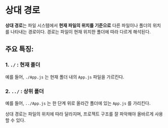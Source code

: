 상대 경로
===
**상대 경로**는 파일 시스템에서 **현재 파일의 위치를 기준으로** 다른 파일이나 폴더의 위치를 나타내는 경로이다. 경로는 파일이 현재 위치한 폴더에 따라 다르게 해석된다.

## 주요 특징:

### 1. `./` : 현재 폴더
예를 들어, `./App.js` 는 현재 폴더 내의 `App.js` 파일을 가르킨다.

### 2. `../` : 상위 폴더
예를 들어, `../App.js` 는 한 단계 위로 올라간 폴더에 있는 `App.js` 를 가리킨다.

상대 경로는 파일의 위치에 따라 달라지며, 프로젝트 구조를 잘 파악해야 올바르게 사용할 수 있다.